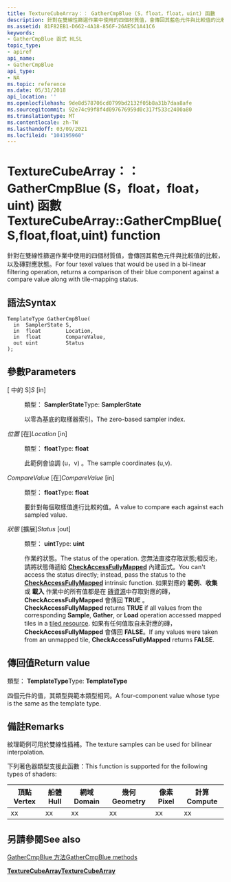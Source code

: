 ```yaml
---
title: TextureCubeArray：： GatherCmpBlue (S，float，float，uint) 函數
description: 針對在雙線性篩選作業中使用的四個材質值，會傳回其藍色元件與比較值的比較，以及磚對應狀態。 |TextureCubeArray：： GatherCmpBlue (S，float，float，uint) 函數
ms.assetid: 81F82EB1-D662-4A18-856F-26AE5C1A41C6
keywords:
- GatherCmpBlue 函式 HLSL
topic_type:
- apiref
api_name:
- GatherCmpBlue
api_type:
- NA
ms.topic: reference
ms.date: 05/31/2018
api_location: ''
ms.openlocfilehash: 9de8d578706cd0799bd2132f05b8a31b7daa8afe
ms.sourcegitcommit: 92e74c99f8f4d097676959d0c317f533c2400a80
ms.translationtype: MT
ms.contentlocale: zh-TW
ms.lasthandoff: 03/09/2021
ms.locfileid: "104195960"
---
```

# <a name="texturecubearraygathercmpbluesfloatfloatuint-function"></a><span data-ttu-id="aa6a8-105">TextureCubeArray：： GatherCmpBlue (S，float，float，uint) 函數</span><span class="sxs-lookup"><span data-stu-id="aa6a8-105">TextureCubeArray::GatherCmpBlue(S,float,float,uint) function</span></span>

<span data-ttu-id="aa6a8-106">針對在雙線性篩選作業中使用的四個材質值，會傳回其藍色元件與比較值的比較，以及磚對應狀態。</span><span class="sxs-lookup"><span data-stu-id="aa6a8-106">For four texel values that would be used in a bi-linear filtering operation, returns a comparison of their blue component against a compare value along with tile-mapping status.</span></span>

## <a name="syntax"></a><span data-ttu-id="aa6a8-107">語法</span><span class="sxs-lookup"><span data-stu-id="aa6a8-107">Syntax</span></span>


``` syntax
TemplateType GatherCmpBlue(
  in  SamplerState S,
  in  float        Location,
  in  float        CompareValue,
  out uint         Status
);
```



## <a name="parameters"></a><span data-ttu-id="aa6a8-108">參數</span><span class="sxs-lookup"><span data-stu-id="aa6a8-108">Parameters</span></span>

<dl> <dt>

<span data-ttu-id="aa6a8-109"> \[ 中的 S\]</span><span class="sxs-lookup"><span data-stu-id="aa6a8-109">*S* \[in\]</span></span>
</dt> <dd>

<span data-ttu-id="aa6a8-110">類型： **SamplerState**</span><span class="sxs-lookup"><span data-stu-id="aa6a8-110">Type: **SamplerState**</span></span>

<span data-ttu-id="aa6a8-111">以零為基底的取樣器索引。</span><span class="sxs-lookup"><span data-stu-id="aa6a8-111">The zero-based sampler index.</span></span>

</dd> <dt>

<span data-ttu-id="aa6a8-112">*位置* \[在\]</span><span class="sxs-lookup"><span data-stu-id="aa6a8-112">*Location* \[in\]</span></span>
</dt> <dd>

<span data-ttu-id="aa6a8-113">類型： **float**</span><span class="sxs-lookup"><span data-stu-id="aa6a8-113">Type: **float**</span></span>

<span data-ttu-id="aa6a8-114">此範例會協調 (u，v) 。</span><span class="sxs-lookup"><span data-stu-id="aa6a8-114">The sample coordinates (u,v).</span></span>

</dd> <dt>

<span data-ttu-id="aa6a8-115">*CompareValue* \[在\]</span><span class="sxs-lookup"><span data-stu-id="aa6a8-115">*CompareValue* \[in\]</span></span>
</dt> <dd>

<span data-ttu-id="aa6a8-116">類型： **float**</span><span class="sxs-lookup"><span data-stu-id="aa6a8-116">Type: **float**</span></span>

<span data-ttu-id="aa6a8-117">要針對每個取樣值進行比較的值。</span><span class="sxs-lookup"><span data-stu-id="aa6a8-117">A value to compare each against each sampled value.</span></span>

</dd> <dt>

<span data-ttu-id="aa6a8-118">*狀態* \[擴展\]</span><span class="sxs-lookup"><span data-stu-id="aa6a8-118">*Status* \[out\]</span></span>
</dt> <dd>

<span data-ttu-id="aa6a8-119">類型： **uint**</span><span class="sxs-lookup"><span data-stu-id="aa6a8-119">Type: **uint**</span></span>

<span data-ttu-id="aa6a8-120">作業的狀態。</span><span class="sxs-lookup"><span data-stu-id="aa6a8-120">The status of the operation.</span></span> <span data-ttu-id="aa6a8-121">您無法直接存取狀態;相反地，請將狀態傳遞給 [**CheckAccessFullyMapped**](checkaccessfullymapped.md) 內建函式。</span><span class="sxs-lookup"><span data-stu-id="aa6a8-121">You can't access the status directly; instead, pass the status to the [**CheckAccessFullyMapped**](checkaccessfullymapped.md) intrinsic function.</span></span> <span data-ttu-id="aa6a8-122">如果對應的 **範例**、**收集** 或 **載入** 作業中的所有值都是在 [磚資源](/windows/desktop/direct3d11/direct3d-11-2-features)中存取對應的磚， **CheckAccessFullyMapped** 會傳回 **TRUE** 。</span><span class="sxs-lookup"><span data-stu-id="aa6a8-122">**CheckAccessFullyMapped** returns **TRUE** if all values from the corresponding **Sample**, **Gather**, or **Load** operation accessed mapped tiles in a [tiled resource](/windows/desktop/direct3d11/direct3d-11-2-features).</span></span> <span data-ttu-id="aa6a8-123">如果有任何值取自未對應的磚， **CheckAccessFullyMapped** 會傳回 **FALSE**。</span><span class="sxs-lookup"><span data-stu-id="aa6a8-123">If any values were taken from an unmapped tile, **CheckAccessFullyMapped** returns **FALSE**.</span></span>

</dd> </dl>

## <a name="return-value"></a><span data-ttu-id="aa6a8-124">傳回值</span><span class="sxs-lookup"><span data-stu-id="aa6a8-124">Return value</span></span>

<span data-ttu-id="aa6a8-125">類型： **TemplateType**</span><span class="sxs-lookup"><span data-stu-id="aa6a8-125">Type: **TemplateType**</span></span>

<span data-ttu-id="aa6a8-126">四個元件的值，其類型與範本類型相同。</span><span class="sxs-lookup"><span data-stu-id="aa6a8-126">A four-component value whose type is the same as the template type.</span></span>

## <a name="remarks"></a><span data-ttu-id="aa6a8-127">備註</span><span class="sxs-lookup"><span data-stu-id="aa6a8-127">Remarks</span></span>

<span data-ttu-id="aa6a8-128">紋理範例可用於雙線性插補。</span><span class="sxs-lookup"><span data-stu-id="aa6a8-128">The texture samples can be used for bilinear interpolation.</span></span>

<span data-ttu-id="aa6a8-129">下列著色器類型支援此函數：</span><span class="sxs-lookup"><span data-stu-id="aa6a8-129">This function is supported for the following types of shaders:</span></span>



| <span data-ttu-id="aa6a8-130">頂點</span><span class="sxs-lookup"><span data-stu-id="aa6a8-130">Vertex</span></span> | <span data-ttu-id="aa6a8-131">船體</span><span class="sxs-lookup"><span data-stu-id="aa6a8-131">Hull</span></span> | <span data-ttu-id="aa6a8-132">網域</span><span class="sxs-lookup"><span data-stu-id="aa6a8-132">Domain</span></span> | <span data-ttu-id="aa6a8-133">幾何</span><span class="sxs-lookup"><span data-stu-id="aa6a8-133">Geometry</span></span> | <span data-ttu-id="aa6a8-134">像素</span><span class="sxs-lookup"><span data-stu-id="aa6a8-134">Pixel</span></span> | <span data-ttu-id="aa6a8-135">計算</span><span class="sxs-lookup"><span data-stu-id="aa6a8-135">Compute</span></span> |
|--------|------|--------|----------|-------|---------|
| <span data-ttu-id="aa6a8-136">x</span><span class="sxs-lookup"><span data-stu-id="aa6a8-136">x</span></span>      | <span data-ttu-id="aa6a8-137">x</span><span class="sxs-lookup"><span data-stu-id="aa6a8-137">x</span></span>    | <span data-ttu-id="aa6a8-138">x</span><span class="sxs-lookup"><span data-stu-id="aa6a8-138">x</span></span>      | <span data-ttu-id="aa6a8-139">x</span><span class="sxs-lookup"><span data-stu-id="aa6a8-139">x</span></span>        | <span data-ttu-id="aa6a8-140">x</span><span class="sxs-lookup"><span data-stu-id="aa6a8-140">x</span></span>     | <span data-ttu-id="aa6a8-141">x</span><span class="sxs-lookup"><span data-stu-id="aa6a8-141">x</span></span>       |



 

## <a name="see-also"></a><span data-ttu-id="aa6a8-142">另請參閱</span><span class="sxs-lookup"><span data-stu-id="aa6a8-142">See also</span></span>

<dl> <dt>

[<span data-ttu-id="aa6a8-143">GatherCmpBlue 方法</span><span class="sxs-lookup"><span data-stu-id="aa6a8-143">GatherCmpBlue methods</span></span>](texturecubearray-gathercmpblue.md)
</dt> <dt>

[<span data-ttu-id="aa6a8-144">**TextureCubeArray**</span><span class="sxs-lookup"><span data-stu-id="aa6a8-144">**TextureCubeArray**</span></span>](texturecubearray.md)
</dt> </dl>

 

 
